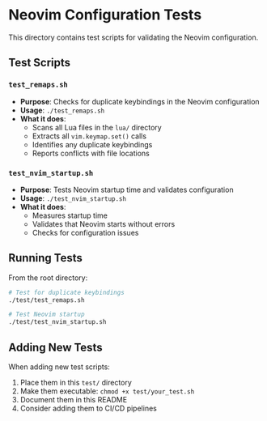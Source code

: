 # Neovim Configuration Tests

This directory contains test scripts for validating the Neovim configuration.

## Test Scripts

### `test_remaps.sh`

- **Purpose**: Checks for duplicate keybindings in the Neovim configuration
- **Usage**: `./test_remaps.sh`
- **What it does**:
  - Scans all Lua files in the `lua/` directory
  - Extracts all `vim.keymap.set()` calls
  - Identifies any duplicate keybindings
  - Reports conflicts with file locations

### `test_nvim_startup.sh`

- **Purpose**: Tests Neovim startup time and validates configuration
- **Usage**: `./test_nvim_startup.sh`
- **What it does**:
  - Measures startup time
  - Validates that Neovim starts without errors
  - Checks for configuration issues

## Running Tests

From the root directory:

```bash
# Test for duplicate keybindings
./test/test_remaps.sh

# Test Neovim startup
./test/test_nvim_startup.sh
```

## Adding New Tests

When adding new test scripts:

1. Place them in this `test/` directory
2. Make them executable: `chmod +x test/your_test.sh`
3. Document them in this README
4. Consider adding them to CI/CD pipelines
